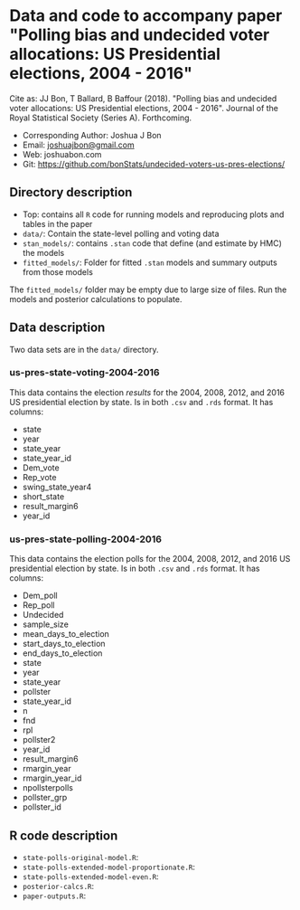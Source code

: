 # Data and code to accompany paper "Polling bias and undecided voter allocations: US Presidential elections, 2004 - 2016"

Cite as: JJ Bon, T Ballard, B Baffour (2018). "Polling bias and undecided voter allocations: US Presidential elections, 2004 - 2016". Journal of the Royal Statistical Society (Series A). Forthcoming.

 - Corresponding Author: Joshua J Bon
 - Email: joshuajbon@gmail.com
 - Web: joshuabon.com
 - Git: https://github.com/bonStats/undecided-voters-us-pres-elections/

## Directory description

- Top: contains all `R` code for running models and reproducing plots and tables in the paper
- `data/`: Contain the state-level polling and voting data
- `stan_models/`: contains `.stan` code that define (and estimate by HMC) the models
- `fitted_models/`: Folder for fitted `.stan` models and summary outputs from those models 

The `fitted_models/` folder may be empty due to large size of files. Run the models and posterior calculations to populate.

## Data description
Two data sets are in the `data/` directory.

### us-pres-state-voting-2004-2016 
This data contains the election *results* for the 2004, 2008, 2012, and 2016 US presidential election by state. Is in both `.csv` and `.rds` format. It has columns:

- state
- year
- state_year
- state_year_id
- Dem_vote
- Rep_vote
- swing_state_year4
- short_state
- result_margin6
- year_id

### us-pres-state-polling-2004-2016 
This data contains the election polls for the 2004, 2008, 2012, and 2016 US presidential election by state. Is in both `.csv` and `.rds` format. It has columns:

- Dem_poll
- Rep_poll
- Undecided
- sample_size
- mean_days_to_election
- start_days_to_election
- end_days_to_election
- state
- year
- state_year
- pollster
- state_year_id
- n
- fnd
- rpl
- pollster2
- year_id
- result_margin6
- rmargin_year
- rmargin_year_id
- npollsterpolls
- pollster_grp
- pollster_id 

## R code description

- `state-polls-original-model.R`:
- `state-polls-extended-model-proportionate.R`:
- `state-polls-extended-model-even.R`:
- `posterior-calcs.R`:
- `paper-outputs.R`: